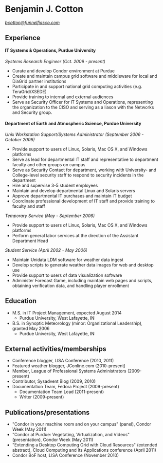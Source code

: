 # Benjamin J. Cotton 
*bcotton@funnelfiasco.com*

## Experience

#### IT Systems & Operations, Purdue University
*Systems Research Engineer (Oct. 2009 - present)*

* Curate and develop Condor environment at Purdue
* Create and maintain campus grid software and middleware for local and DiaGrid partner institutions
* Participate in and support national grid computing activities (e.g. TeraGrid/XSEDE)
* Provide training to internal and external audiences
* Serve as Security Officer for IT Systems and Operations, representing the organization to the CISO and serving as a liason with the Networks and Security group.

#### Department of Earth and Atmospheric Science, Purdue University  
*Unix Workstation Support/Systems Administrator (September 2006 - October 2009)*

* Provide support to users of Linux, Solaris, Mac OS X, and Windows platforms
* Serve as lead for departmental IT staff and representative to department faculty and other groups on campus
* Serve as Security Contact for department, working with University- and College-level security staff to respond to security incidents in the department
* Hire and supervise 3-5 student employees
* Maintain and develop departmental Linux and Solaris servers
* Approve departmental IT purchases and maintain IT budget
* Coordinate professional development of IT staff and provide training to faculty and staff

*Temporary Service (May - September 2006)*

* Provide support to users of Linux, Solaris, Mac OS X, and Windows platforms
* Perform general labor services at the direction of the Assistant Department Head

*Student Service (April 2002 - May 2006)*

* Maintain Unidata LDM software for weather data ingest
* Develop scripts to generate weather data images for web and desktop use
* Provide support to users of data visualization software
* Administer Forecast Game, including maintain web pages and scripts, obtaining verification data, and handling player enrollment

## Education

* M.S. in IT Project Management, expected August 2014
     * Purdue University, West Lafayette, IN
* B.S. in Synoptic Meteorology (minor: Organizational Leadership), granted May 2006
     * Purdue University, West Lafayette, IN

## External activities/memberships

* Conference blogger, LISA Conference (2010, 2011)
* Featured weather blogger, JConline.com (2010-present)
* Member, League of Professional Systems Administrators (2009-present)
* Contributor, Sysadvent Blog (2009, 2010)
* Documentation Team, Fedora Project (2009-present)
    * Documentation Team Lead (2011-present)
    * Writer (2009-present)

## Publications/presentations

* "Condor in your machine room and on your campus" (panel), Condor Week (May 2011)
* "Condor at Purdue: Vegetating, Virtualization, and Videos" (presentation), Condor Week (May 2011) 
* "Extending a Desktop Computing Grid with Cloud Resources" (extended abstract), Cloud Computing and Its Applications conference (April 2011)
* Condor BoF host, LISA Conference (November 2010)

